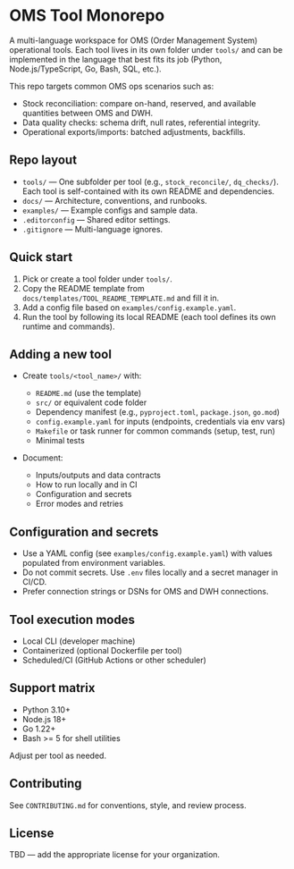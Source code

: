 # OMS Tool Monorepo

A multi-language workspace for OMS (Order Management System) operational tools. Each tool lives in its own folder under `tools/` and can be implemented in the language that best fits its job (Python, Node.js/TypeScript, Go, Bash, SQL, etc.).

This repo targets common OMS ops scenarios such as:
- Stock reconciliation: compare on-hand, reserved, and available quantities between OMS and DWH.
- Data quality checks: schema drift, null rates, referential integrity.
- Operational exports/imports: batched adjustments, backfills.

## Repo layout

- `tools/` — One subfolder per tool (e.g., `stock_reconcile/`, `dq_checks/`). Each tool is self-contained with its own README and dependencies.
- `docs/` — Architecture, conventions, and runbooks.
- `examples/` — Example configs and sample data.
- `.editorconfig` — Shared editor settings.
- `.gitignore` — Multi-language ignores.

## Quick start

1) Pick or create a tool folder under `tools/`.
2) Copy the README template from `docs/templates/TOOL_README_TEMPLATE.md` and fill it in.
3) Add a config file based on `examples/config.example.yaml`.
4) Run the tool by following its local README (each tool defines its own runtime and commands).

## Adding a new tool

- Create `tools/<tool_name>/` with:
  - `README.md` (use the template)
  - `src/` or equivalent code folder
  - Dependency manifest (e.g., `pyproject.toml`, `package.json`, `go.mod`)
  - `config.example.yaml` for inputs (endpoints, credentials via env vars)
  - `Makefile` or task runner for common commands (setup, test, run)
  - Minimal tests

- Document:
  - Inputs/outputs and data contracts
  - How to run locally and in CI
  - Configuration and secrets
  - Error modes and retries

## Configuration and secrets

- Use a YAML config (see `examples/config.example.yaml`) with values populated from environment variables.
- Do not commit secrets. Use `.env` files locally and a secret manager in CI/CD.
- Prefer connection strings or DSNs for OMS and DWH connections.

## Tool execution modes

- Local CLI (developer machine)
- Containerized (optional Dockerfile per tool)
- Scheduled/CI (GitHub Actions or other scheduler)

## Support matrix

- Python 3.10+
- Node.js 18+
- Go 1.22+
- Bash >= 5 for shell utilities

Adjust per tool as needed.

## Contributing

See `CONTRIBUTING.md` for conventions, style, and review process.

## License

TBD — add the appropriate license for your organization.

